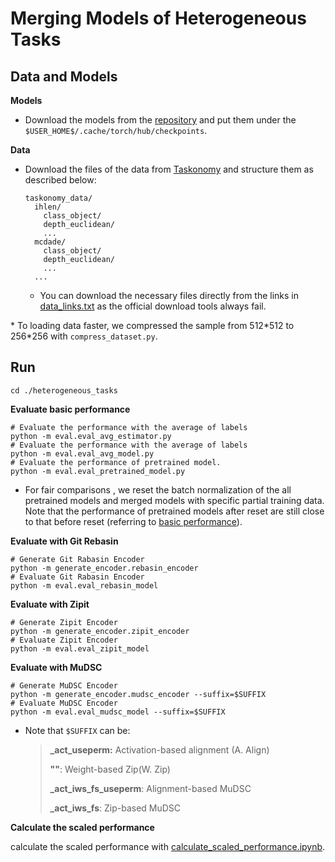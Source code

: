 # Merging Models of Heterogeneous Tasks

## Data and Models

**Models**

- Download the models from the [repository](https://github.com/alexsax/visual-prior/tree/networks/assets/pytorch) and put them under the `$USER_HOME$/.cache/torch/hub/checkpoints`.

**Data**

- Download the files of the data from [Taskonomy](https://github.com/StanfordVL/taskonomy/tree/master/data) and structure them as described below:

  ```shell
  taskonomy_data/
    ihlen/
      class_object/
      depth_euclidean/
      ...
    mcdade/
      class_object/
      depth_euclidean/
      ...
    ...
  ```

  - You can download the necessary files directly from the links in [data_links.txt](data_links.txt) as the official download tools always fail.

\* To loading data faster, we compressed the sample from 512\*512 to 256\*256 with `compress_dataset.py`.

## Run

```shell
cd ./heterogeneous_tasks
```

**Evaluate basic performance**

```shell
# Evaluate the performance with the average of labels
python -m eval.eval_avg_estimator.py 
# Evaluate the performance with the average of labels
python -m eval.eval_avg_model.py
# Evaluate the performance of pretrained model.
python -m eval.eval_pretrained_model.py
```

- For fair comparisons , we reset the batch normalization of the all pretrained models and merged models with specific partial training data.  Note that the performance of pretrained models after reset are still close to that before reset (referring to [basic performance](results_of_basic_performance.ipynb)).

**Evaluate with Git Rebasin**

```shell
# Generate Git Rabasin Encoder
python -m generate_encoder.rebasin_encoder
# Evaluate Git Rabasin Encoder
python -m eval.eval_rebasin_model
```

**Evaluate with Zipit**

```shell
# Generate Zipit Encoder
python -m generate_encoder.zipit_encoder
# Evaluate Zipit Encoder
python -m eval.eval_zipit_model
```

**Evaluate with MuDSC**

```shell
# Generate MuDSC Encoder
python -m generate_encoder.mudsc_encoder --suffix=$SUFFIX
# Evaluate MuDSC Encoder
python -m eval.eval_mudsc_model --suffix=$SUFFIX
```

- Note that `$SUFFIX` can be:

  > **_act_useperm:** Activation-based alignment (A. Align)
  >
  > **""**: Weight-based Zip(W. Zip)
  >
  > **_act_iws_fs_useperm**: Alignment-based MuDSC
  >
  > **_act_iws_fs**: Zip-based MuDSC 

**Calculate the scaled performance**

calculate the scaled performance with [calculate_scaled_performance.ipynb](calculate_scaled_performance.ipynb).